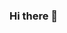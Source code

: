 ### Hi there 👋

<!--
**Kemi101/Kemi101** is a ✨ _special_ ✨ repository because its `README.md` (this file) appears on your GitHub profile.

Hi, I'm a data student, currently on a data analysis course.

Here are some ideas to get you started:

🔭 I’m currently working on ... Developing my technical skills
🌱 I’m currently learning ... SAS, R and Python 
👯 I’m looking to collaborate on ... Projects
🤔 I’m looking for help with ... SAS and Python
⚡ Fun fact: ... I'm fun to be around. 
-->
